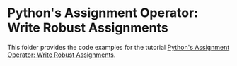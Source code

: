 # Python's Assignment Operator: Write Robust Assignments

This folder provides the code examples for the tutorial [Python's Assignment Operator: Write Robust Assignments](https://realpython.com/python-assignment-operator/).
